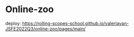 # Online-zoo
deploy: https://rolling-scopes-school.github.io/valeriayan-JSFE2022Q3/online-zoo/pages/main/